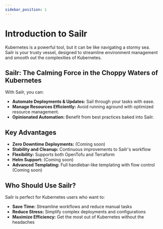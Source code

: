 ```yaml
---
sidebar_position: 1
---
```


# Introduction to Sailr

Kubernetes is a powerful tool, but it can be like navigating a stormy sea. Sailr is your trusty vessel, designed to streamline environment management and smooth out the complexities of Kubernetes.

## Sailr: The Calming Force in the Choppy Waters of Kubernetes

With Sailr, you can:

* **Automate Deployments & Updates:** Sail through your tasks with ease.
* **Manage Resources Efficiently:** Avoid running aground with optimized resource management.
* **Opinionated Automation:** Benefit from best practices baked into Sailr.

## Key Advantages

* **Zero Downtime Deployments:** (Coming soon)
* **Stability and Cleanup:** Continuous improvements to Sailr's workflow
* **Flexibility:** Supports both OpenTofu and Terraform
* **Helm Support:** (Coming soon)
* **Advanced Templating:** Full handlebar-like templating with flow control (Coming soon)

## Who Should Use Sailr?

Sailr is perfect for Kubernetes users who want to:

* **Save Time:** Streamline workflows and reduce manual tasks
* **Reduce Stress:** Simplify complex deployments and configurations
* **Maximize Efficiency:** Get the most out of Kubernetes without the headaches
